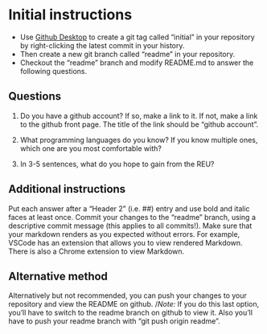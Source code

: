# Initial instructions

* Use [Github Desktop](https://desktop.github.com/) to create a git tag called “initial” in your repository by right-clicking the latest commit in your history.
* Then create a new git branch called “readme” in your repository.
* Checkout the “readme” branch and modify README.md to answer the following questions.

## Questions

1. Do you have a github account? If so, make a link to it. If not, make a link to the github front page. The title of the link should be “github account”.

2. What programming languages do you know? If you know multiple ones, which one are you most comfortable with?

3. In 3-5 sentences, what do you hope to gain from the REU?

## Additional instructions

Put each answer after a “Header 2” (i.e. ##) entry and use bold and italic faces at least once. Commit your changes to the “readme” branch, using a descriptive commit message (this applies to all commits!). Make sure that your markdown renders as you expected without errors. For example, VSCode has an extension that allows you to view rendered Markdown. There is also a Chrome extension to view Markdown.

## Alternative method

Alternatively but not recommended, you can push your changes to your repository and view the README on github. /_Note:_ If you do this last option, you’ll have to switch to the readme branch on github to view it. Also you’ll have to push your readme branch with “git push origin readme”.
